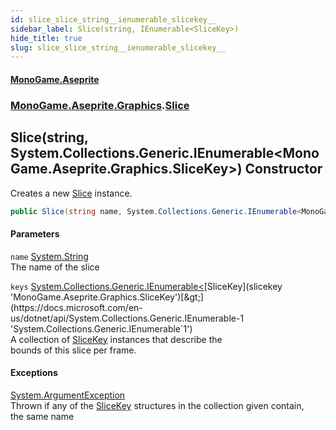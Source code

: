 ```yaml
---
id: slice_slice_string__ienumerable_slicekey__
sidebar_label: Slice(string, IEnumerable<SliceKey>)
hide_title: true
slug: slice_slice_string__ienumerable_slicekey__
---
```

#### [MonoGame.Aseprite](index 'index')
### [MonoGame.Aseprite.Graphics](monogame_aseprite_graphics 'MonoGame.Aseprite.Graphics').[Slice](slice 'MonoGame.Aseprite.Graphics.Slice')
## Slice(string, System.Collections.Generic.IEnumerable&lt;MonoGame.Aseprite.Graphics.SliceKey&gt;) Constructor
Creates a new [Slice](slice 'MonoGame.Aseprite.Graphics.Slice') instance.  
```csharp
public Slice(string name, System.Collections.Generic.IEnumerable<MonoGame.Aseprite.Graphics.SliceKey> keys);
```
#### Parameters
`name` [System.String](https://docs.microsoft.com/en-us/dotnet/api/System.String 'System.String')  
The name of the slice  
  
`keys` [System.Collections.Generic.IEnumerable&lt;](https://docs.microsoft.com/en-us/dotnet/api/System.Collections.Generic.IEnumerable-1 'System.Collections.Generic.IEnumerable`1')[SliceKey](slicekey 'MonoGame.Aseprite.Graphics.SliceKey')[&gt;](https://docs.microsoft.com/en-us/dotnet/api/System.Collections.Generic.IEnumerable-1 'System.Collections.Generic.IEnumerable`1')  
A collection of [SliceKey](slicekey 'MonoGame.Aseprite.Graphics.SliceKey') instances that describe the  
bounds of this slice per frame.  
  
#### Exceptions
[System.ArgumentException](https://docs.microsoft.com/en-us/dotnet/api/System.ArgumentException 'System.ArgumentException')  
Thrown if any of the [SliceKey](slicekey 'MonoGame.Aseprite.Graphics.SliceKey') structures in the collection given contain,  
the same name  
